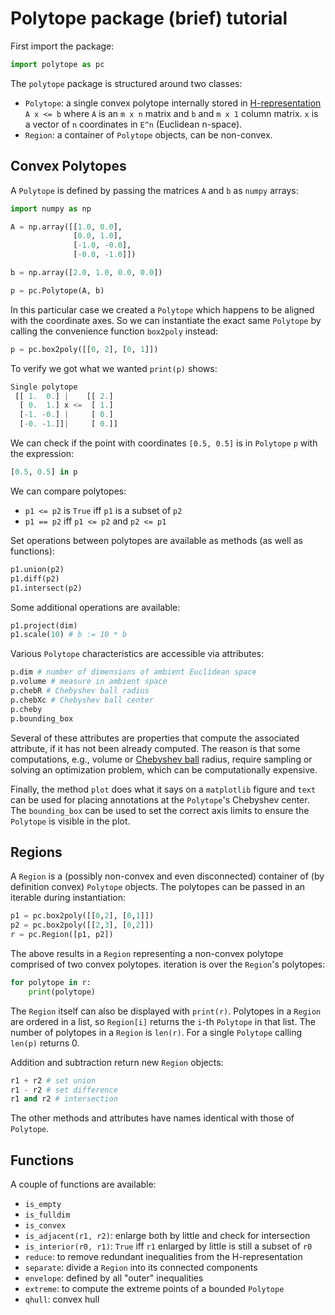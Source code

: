 # Polytope package (brief) tutorial

First import the package:

```python
import polytope as pc
```

The `polytope` package is structured around two classes:

  - `Polytope`: a single convex polytope internally stored in [H-representation](https://en.wikipedia.org/wiki/Convex_polytope#Intersection_of_half-spaces) `A x <= b` where `A` is an `m x n` matrix and `b` and `m x 1` column matrix. `x` is a vector of `n` coordinates in `E^n` (Euclidean n-space).
  - `Region`: a container of `Polytope` objects, can be non-convex.

## Convex Polytopes

A `Polytope` is defined by passing the matrices `A` and `b` as `numpy` arrays:

```python
import numpy as np

A = np.array([[1.0, 0.0],
              [0.0, 1.0],
              [-1.0, -0.0],
              [-0.0, -1.0]])

b = np.array([2.0, 1.0, 0.0, 0.0])

p = pc.Polytope(A, b)
```

In this particular case we created a `Polytope` which happens to be aligned with the coordinate axes.
So we can instantiate the exact same `Polytope` by calling the convenience function `box2poly` instead:

```python
p = pc.box2poly([[0, 2], [0, 1]])
```

To verify we got what we wanted `print(p)` shows:

```python
Single polytope 
 [[ 1.  0.] |    [[ 2.]
  [ 0.  1.] x <=  [ 1.]
  [-1. -0.] |     [ 0.]
  [-0. -1.]]|     [ 0.]]
```

We can check if the point with coordinates `[0.5, 0.5]` is in `Polytope` `p` with the expression:

```python
[0.5, 0.5] in p
```

We can compare polytopes:

  - `p1 <= p2` is `True` iff `p1` is a subset of `p2`
  - `p1 == p2` iff `p1 <= p2` and `p2 <= p1`

Set operations between polytopes are available as methods (as well as functions):

```python
p1.union(p2)
p1.diff(p2)
p1.intersect(p2)
```

Some additional operations are available:

```python
p1.project(dim)
p1.scale(10) # b := 10 * b
```

Various `Polytope` characteristics are accessible via attributes:

```python
p.dim # number of dimensions of ambient Euclidean space
p.volume # measure in ambient space
p.chebR # Chebyshev ball radius
p.chebXc # Chebyshev ball center
p.cheby
p.bounding_box
```

Several of these attributes are properties that compute the associated attribute, if it has not been already computed.
The reason is that some computations, e.g., volume or [Chebyshev ball](https://en.wikipedia.org/wiki/Chebyshev_center) radius, require sampling or solving an optimization problem, which can be computationally expensive.

Finally, the method `plot` does what it says on a `matplotlib` figure and `text` can be used for placing annotations at the `Polytope`'s Chebyshev center.
The `bounding_box` can be used to set the correct axis limits to ensure the `Polytope` is visible in the plot.

## Regions

A `Region` is a (possibly non-convex and even disconnected) container of (by definition convex) `Polytope` objects.
The polytopes can be passed in an iterable during instantiation:

```python
p1 = pc.box2poly([[0,2], [0,1]])
p2 = pc.box2poly([[2,3], [0,2]])
r = pc.Region([p1, p2])
```

The above results in a `Region` representing a non-convex polytope comprised of two convex polytopes.
iteration is over the `Region`'s polytopes:

```python
for polytope in r:
    print(polytope)
```

The `Region` itself can also be displayed with `print(r)`.
Polytopes in a `Region` are ordered in a list, so `Region[i]` returns the `i`-th `Polytope` in that list.
The number of polytopes in a `Region` is `len(r)`.
For a single `Polytope` calling `len(p)` returns 0.

Addition and subtraction return new `Region` objects:

```python
r1 + r2 # set union
r1 - r2 # set difference
r1 and r2 # intersection
```

The other methods and attributes have names identical with those of `Polytope`.

## Functions

A couple of functions are available:

- `is_empty`
- `is_fulldim`
- `is_convex`
- `is_adjacent(r1, r2)`: enlarge both by little and check for intersection
- `is_interior(r0, r1)`: `True` iff `r1` enlarged by little is still a subset of `r0`
- `reduce`: to remove redundant inequalities from the H-representation
- `separate`: divide a `Region` into its connected components
- `envelope`: defined by all "outer" inequalities
- `extreme`: to compute the extreme points of a bounded `Polytope`
- `qhull`: convex hull
